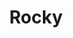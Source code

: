 ---
pid: CH251
title: Rocky
location_transcription: Inside City Hall
zipcode: '19133'
outside_phl: 
neighborhood: Fairhill,North Philadelphia
age: '55'
age_range: 50-59
instagram: 
image_file_name: CH_251.jpg
proposal_transcription: I would place Rocky Statue inside City Hall at the center
  it would be a great idea for everione to see it
topic: Figure,Philadelphia,Pop Culture
topic_summary: 0, 0, 0
type: Sculpture Statue
keywords_other: 
credit: Soto
image_labels: 
twitter: 
facebook: 
permalink: "/monuments/ch251/"
layout: item-page
---